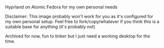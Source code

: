Hyprland on Atomic Fedora for my own personal needs

Disclaimer: This image probably won't work for you as it's configured for my own personal setup. Feel free to fork/copy/whatever if you think this is a suitable base for anything (it's probably not)

Archived for now, fun to tinker but I just need a working desktop for the time.
